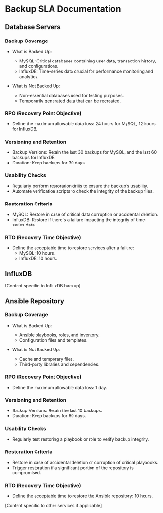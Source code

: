 # Backup SLA Documentation

## Database Servers

### Backup Coverage
- What is Backed Up:
  - MySQL: Critical databases containing user data, transaction history, and configurations.
  - InfluxDB: Time-series data crucial for performance monitoring and analytics.

- What is Not Backed Up:
  - Non-essential databases used for testing purposes.
  - Temporarily generated data that can be recreated.

### RPO (Recovery Point Objective)
- Define the maximum allowable data loss: 24 hours for MySQL, 12 hours for InfluxDB.

### Versioning and Retention
- Backup Versions: Retain the last 30 backups for MySQL, and the last 60 backups for InfluxDB.
- Duration: Keep backups for 30 days.

### Usability Checks
- Regularly perform restoration drills to ensure the backup's usability.
- Automate verification scripts to check the integrity of the backup files.

### Restoration Criteria
- MySQL: Restore in case of critical data corruption or accidental deletion.
- InfluxDB: Restore if there's a failure impacting the integrity of time-series data.

### RTO (Recovery Time Objective)
- Define the acceptable time to restore services after a failure:
  - MySQL: 10 hours.
  - InfluxDB: 10 hours.

## InfluxDB

[Content specific to InfluxDB backup]

## Ansible Repository

### Backup Coverage
- What is Backed Up:
  - Ansible playbooks, roles, and inventory.
  - Configuration files and templates.

- What is Not Backed Up:
  - Cache and temporary files.
  - Third-party libraries and dependencies.

### RPO (Recovery Point Objective)
- Define the maximum allowable data loss: 1 day.

### Versioning and Retention
- Backup Versions: Retain the last 10 backups.
- Duration: Keep backups for 60 days.

### Usability Checks
- Regularly test restoring a playbook or role to verify backup integrity.

### Restoration Criteria
- Restore in case of accidental deletion or corruption of critical playbooks.
- Trigger restoration if a significant portion of the repository is compromised.

### RTO (Recovery Time Objective)
- Define the acceptable time to restore the Ansible repository: 10 hours.

[Content specific to other services if applicable]

